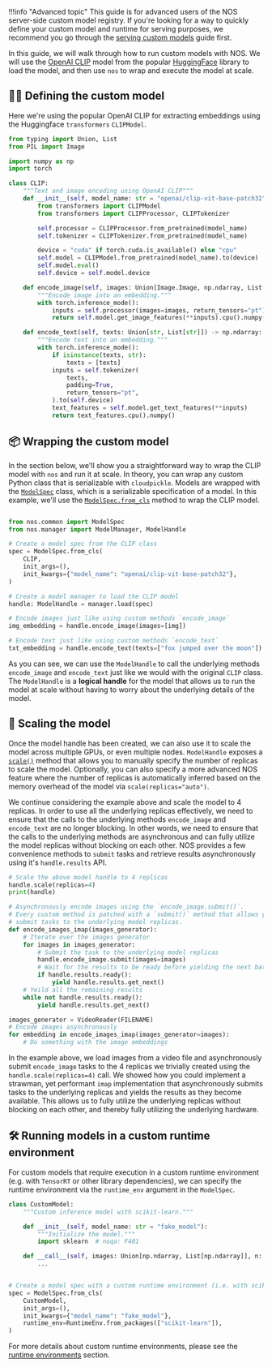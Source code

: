 !!!info "Advanced topic"
    This guide is for advanced users of the NOS server-side custom model registry. If you're looking for a way to quickly define your custom model and runtime for serving purposes, we recommend you go through the [serving custom models](./serving-custom-models.md) guide first. 

In this guide, we will walk through how to run custom models with NOS. We will use the [OpenAI CLIP](https://huggingface.co/openai/clip-vit-base-patch32) model from the popular [HuggingFace](https://huggingface.co/) library to load the model, and then use `nos` to wrap and execute the model at scale.

## 👩‍💻 Defining the custom model

Here we're using the popular OpenAI CLIP for extracting embeddings using the Huggingface `transformers` `CLIPModel`.

```python linenums="1"
from typing import Union, List
from PIL import Image

import numpy as np
import torch

class CLIP:
    """Text and image encoding using OpenAI CLIP"""
    def __init__(self, model_name: str = "openai/clip-vit-base-patch32"):
        from transformers import CLIPModel
        from transformers import CLIPProcessor, CLIPTokenizer

        self.processor = CLIPProcessor.from_pretrained(model_name)
        self.tokenizer = CLIPTokenizer.from_pretrained(model_name)

        device = "cuda" if torch.cuda.is_available() else "cpu"
        self.model = CLIPModel.from_pretrained(model_name).to(device)
        self.model.eval()
        self.device = self.model.device

    def encode_image(self, images: Union[Image.Image, np.ndarray, List[Image.Image], List[np.ndarray]]):
        """Encode image into an embedding."""
        with torch.inference_mode():
            inputs = self.processor(images=images, return_tensors="pt").to(self.device)
            return self.model.get_image_features(**inputs).cpu().numpy()

    def encode_text(self, texts: Union[str, List[str]]) -> np.ndarray:
        """Encode text into an embedding."""
        with torch.inference_mode():
            if isinstance(texts, str):
                texts = [texts]
            inputs = self.tokenizer(
                texts,
                padding=True,
                return_tensors="pt",
            ).to(self.device)
            text_features = self.model.get_text_features(**inputs)
            return text_features.cpu().numpy()
```

## 📦 Wrapping the custom model

In the section below, we'll show you a straightforward way to wrap the CLIP model with `nos` and run it at scale. In theory, you can wrap any custom Python class that is serializable with `cloudpickle`. Models are wrapped with the [`ModelSpec`](../api/common/spec.md#nos.common.spec.ModelSpec) class, which is a serializable specification of a model. In this example, we'll use the [`ModelSpec.from_cls`](../api/common/spec.md#nos.common.spec.ModelSpec.from_cls) method to wrap the CLIP model.

```python linenums="1"

from nos.common import ModelSpec
from nos.manager import ModelManager, ModelHandle

# Create a model spec from the CLIP class
spec = ModelSpec.from_cls(
    CLIP,
    init_args=(),
    init_kwargs={"model_name": "openai/clip-vit-base-patch32"},
)

# Create a model manager to load the CLIP model
handle: ModelHandle = manager.load(spec)

# Encode images just like using custom methods `encode_image`
img_embedding = handle.encode_image(images=[img])

# Encode text just like using custom methods `encode_text`
txt_embedding = handle.encode_text(texts=["fox jumped over the moon"])
```

As you can see, we can use the `ModelHandle` to call the underlying methods `encode_image` and `encode_text` just like we would with the original `CLIP` class. The `ModelHandle` is a **logical handle** for the model that allows us to run the model at scale without having to worry about the underlying details of the model.

## 🚀 Scaling the model

Once the model handle has been created, we can also use it to scale the model across multiple GPUs, or even multiple nodes. `ModelHandle` exposes a [`scale()`](../api/managers.md#nos.managers.model.ModelHandle.scale) method that allows you to manually specify the number of replicas to scale the model. Optionally, you can also specify a more advanced NOS feature where the number of replicas is automatically inferred based on the memory overhead of the model via `scale(replicas="auto")`.

We continue considering the example above and scale the model to 4 replicas. In order to use all the underlying replicas effectively, we need to ensure that the calls to the underlying methods `encode_image` and `encode_text` are no longer blocking. In other words, we need to ensure that the calls to the underlying methods are asynchronous and can fully utilize the model replicas without blocking on each other. NOS provides a few convenience methods to `submit` tasks and retrieve results asynchronously using it's `handle.results` API.

```python linenums="1"
# Scale the above model handle to 4 replicas
handle.scale(replicas=4)
print(handle)

# Asynchronously encode images using the `encode_image.submit()`.
# Every custom method is patched with a `submit()` method that allows you to asynchronously
# submit tasks to the underlying model replicas.
def encode_images_imap(images_generator):
    # Iterate over the images generator
    for images in images_generator:
        # Submit the task to the underlying model replicas
        handle.encode_image.submit(images=images)
        # Wait for the results to be ready before yielding the next batch
        if handle.results.ready():
            yield handle.results.get_next()
    # Yeild all the remaining results
    while not handle.results.ready():
        yield handle.results.get_next()

images_generator = VideoReader(FILENAME)
# Encode images asynchronously
for embedding in encode_images_imap(images_generator=images):
    # Do something with the image embeddings
```

In the example above, we load images from a video file and asynchronously submit `encode_image` tasks to the 4 replicas we trivially created using the `handle.scale(replicas=4)` call. We showed how you could implement a strawman, yet performant `imap` implementation that asynchronously submits tasks to the underlying replicas and yields the results as they become available. This allows us to fully utilize the underlying replicas without blocking on each other, and thereby fully utilizing the underlying hardware.

## 🛠️ Running models in a custom runtime environment

For custom models that require execution in a custom runtime environment (e.g. with `TensorRT` or other library dependencies), we can specify the runtime environment via the `runtime_env` argument in the `ModelSpec`.

```python linenums="1"
class CustomModel:
    """Custom inference model with scikit-learn."""

    def __init__(self, model_name: str = "fake_model"):
        """Initialize the model."""
        import sklearn  # noqa: F401

    def __call__(self, images: Union[np.ndarray, List[np.ndarray]], n: int = 1) -> np.ndarray:
        ...


# Create a model spec with a custom runtime environment (i.e. with scikit-learn installed)
spec = ModelSpec.from_cls(
    CustomModel,
    init_args=(),
    init_kwargs={"model_name": "fake_model"},
    runtime_env=RuntimeEnv.from_packages(["scikit-learn"]),
)
```

For more details about custom runtime environments, please see the [runtime environments](../concepts/runtime-environments.md) section.
